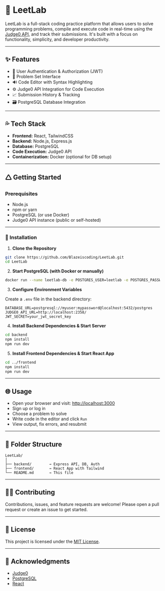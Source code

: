 # 🚀 LeetLab

LeetLab is a full-stack coding practice platform that allows users to solve programming problems, compile and execute code in real-time using the [Judge0 API](https://judge0.com/), and track their submissions. It's built with a focus on functionality, simplicity, and developer productivity.

---

## ✨ Features

* 🔐 User Authentication & Authorization (JWT)
* 🧠 Problem Set Interface
* 🔊 Code Editor with Syntax Highlighting
* ⚙️ Judge0 API Integration for Code Execution
* 📈 Submission History & Tracking
* 🗃️ PostgreSQL Database Integration

---

## 💦 Tech Stack

* **Frontend:** React, TailwindCSS
* **Backend:** Node.js, Express.js
* **Database:** PostgreSQL
* **Code Execution:** Judge0 API
* **Containerization:** Docker (optional for DB setup)

---

## 🛆 Getting Started

### Prerequisites

* Node.js
* npm or yarn
* PostgreSQL (or use Docker)
* Judge0 API instance (public or self-hosted)

---

### 🔧 Installation

1. **Clone the Repository**

```bash
git clone https://github.com/Blazeiscoding/LeetLab.git
cd LeetLab
```

2. **Start PostgreSQL (with Docker or manually)**

```bash
docker run --name leetlab-db -e POSTGRES_USER=leetlab -e POSTGRES_PASSWORD=leetlab123 -e POSTGRES_DB=leetlabdb -p 5432:5432 -d postgres
```

3. **Configure Environment Variables**

Create a `.env` file in the backend directory:

```env
DATABASE_URL=postgresql://myuser:mypassword@localhost:5432/postgres
JUDGE0_API_URL=http://localhost:2358/
JWT_SECRET=your_jwt_secret_key
```

4. **Install Backend Dependencies & Start Server**

```bash
cd backend
npm install
npm run dev
```

5. **Install Frontend Dependencies & Start React App**

```bash
cd ../frontend
npm install
npm run dev
```

---

## 🌐 Usage

* Open your browser and visit: [http://localhost:3000](http://localhost:8080)
* Sign up or log in
* Choose a problem to solve
* Write code in the editor and click `Run`
* View output, fix errors, and resubmit

---

## 📁 Folder Structure

```
LeetLab/
│
├── backend/        → Express API, DB, Auth
├── frontend/       → React App with Tailwind
└── README.md       → This file
```

---

## 🧑‍💻 Contributing

Contributions, issues, and feature requests are welcome!
Please open a pull request or create an issue to get started.

---

## 📄 License

This project is licensed under the [MIT License](LICENSE).

---

## 🙌 Acknowledgments

* [Judge0](https://judge0.com/)
* [PostgreSQL](https://www.postgresql.org/)
* [React](https://reactjs.org/)
